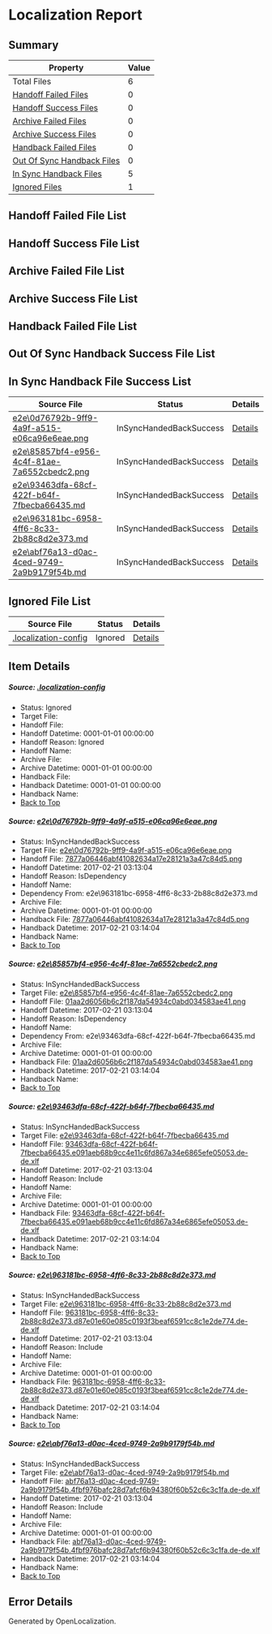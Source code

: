 # <a name='report-top'></a> Localization Report

## Summary
 Property | Value 
 -------- | ----- 
 Total Files | 6
[ Handoff Failed Files ](#handoff-failed-list)| 0
[ Handoff Success Files ](#handoff-success-list)| 0
[ Archive Failed Files ](#archive-failed-list)| 0
[ Archive Success Files ](#archive-success-list)| 0
[ Handback Failed Files ](#handback-failed-list)| 0
[ Out Of Sync Handback Files ](#outofsync-handback-success-list)| 0
[ In Sync Handback Files ](#insync-handback-success-list)| 5
[ Ignored Files ](#ignored-list)| 1

## <a name='handoff-failed-list'></a> Handoff Failed File List

## <a name='handoff-success-list'></a> Handoff Success File List

## <a name='archive-failed-list'></a> Archive Failed File List

## <a name='archive-success-list'></a> Archive Success File List

## <a name='handback-failed-list'></a> Handback Failed File List

## <a name='outofsync-handback-success-list'></a> Out Of Sync Handback Success File List

## <a name='insync-handback-success-list'></a> In Sync Handback File Success List
 Source File | Status | Details 
 ----------- | ------ | ------- 
 [e2e\0d76792b-9ff9-4a9f-a515-e06ca96e6eae.png](https://github.com/OpenLocalizationTestOrg/ol-test4/blob/bf9bb1b3e7884d4065d951cdc4f33f1e0b60c474/e2e/0d76792b-9ff9-4a9f-a515-e06ca96e6eae.png) | InSyncHandedBackSuccess | [Details](#7877a06446abf41082634a17e28121a3a47c84d51)
 [e2e\85857bf4-e956-4c4f-81ae-7a6552cbedc2.png](https://github.com/OpenLocalizationTestOrg/ol-test4/blob/bf9bb1b3e7884d4065d951cdc4f33f1e0b60c474/e2e/85857bf4-e956-4c4f-81ae-7a6552cbedc2.png) | InSyncHandedBackSuccess | [Details](#01aa2d6056b6c2f187da54934c0abd034583ae412)
 [e2e\93463dfa-68cf-422f-b64f-7fbecba66435.md](https://github.com/OpenLocalizationTestOrg/ol-test4/blob/bf9bb1b3e7884d4065d951cdc4f33f1e0b60c474/e2e/93463dfa-68cf-422f-b64f-7fbecba66435.md) | InSyncHandedBackSuccess | [Details](#1a765ccadcf5b0bd06c5e7aa24f82656809533f43)
 [e2e\963181bc-6958-4ff6-8c33-2b88c8d2e373.md](https://github.com/OpenLocalizationTestOrg/ol-test4/blob/bf9bb1b3e7884d4065d951cdc4f33f1e0b60c474/e2e/963181bc-6958-4ff6-8c33-2b88c8d2e373.md) | InSyncHandedBackSuccess | [Details](#2dd3e843b641b9710b1d5f8c9d674da1f1ffddf14)
 [e2e\abf76a13-d0ac-4ced-9749-2a9b9179f54b.md](https://github.com/OpenLocalizationTestOrg/ol-test4/blob/bf9bb1b3e7884d4065d951cdc4f33f1e0b60c474/e2e/abf76a13-d0ac-4ced-9749-2a9b9179f54b.md) | InSyncHandedBackSuccess | [Details](#da1ee82cbbe88362238cd2a91767fb72b9ddc0d45)

## <a name='ignored-list'></a> Ignored File List
 Source File | Status | Details 
 ----------- | ------ | ------- 
 [.localization-config](https://github.com/OpenLocalizationTestOrg/ol-test4/blob/bf9bb1b3e7884d4065d951cdc4f33f1e0b60c474/.localization-config) | Ignored | [Details](#cb0632cf59c1387fc1742bfb9fa3c47f87e2e5c90)

## Item Details
##### <a name='cb0632cf59c1387fc1742bfb9fa3c47f87e2e5c90'></a> Source: [.localization-config](https://github.com/OpenLocalizationTestOrg/ol-test4/blob/bf9bb1b3e7884d4065d951cdc4f33f1e0b60c474/.localization-config)
* Status: Ignored
* Target File: 
* Handoff File: 
* Handoff Datetime: 0001-01-01 00:00:00
* Handoff Reason: Ignored
* Handoff Name: 
* Archive File: 
* Archive Datetime: 0001-01-01 00:00:00
* Handback File: 
* Handback Datetime: 0001-01-01 00:00:00
* Handback Name: 
* [Back to Top](#report-top)

##### <a name='7877a06446abf41082634a17e28121a3a47c84d51'></a> Source: [e2e\0d76792b-9ff9-4a9f-a515-e06ca96e6eae.png](https://github.com/OpenLocalizationTestOrg/ol-test4/blob/bf9bb1b3e7884d4065d951cdc4f33f1e0b60c474/e2e/0d76792b-9ff9-4a9f-a515-e06ca96e6eae.png)
* Status: InSyncHandedBackSuccess
* Target File: [e2e\0d76792b-9ff9-4a9f-a515-e06ca96e6eae.png](https://github.com/OpenLocalizationTestOrg/ol-test4-dede/blob/11498ba654a783ebdc7558cb94114e89d7245db0/e2e/0d76792b-9ff9-4a9f-a515-e06ca96e6eae.png)
* Handoff File: [7877a06446abf41082634a17e28121a3a47c84d5.png](https://github.com/OpenLocalizationTestOrg/ol-test4-handoff/blob/0d2173f2cdbe3d4d198acf91700ba7198fb49211/ol-handoff/OpenLocalizationTestOrg/ol-test4-dede/xinjiang/ht/7877a06446abf41082634a17e28121a3a47c84d5.png)
* Handoff Datetime: 2017-02-21 03:13:04
* Handoff Reason: IsDependency
* Handoff Name: 
* Dependency From: e2e\963181bc-6958-4ff6-8c33-2b88c8d2e373.md
* Archive File: 
* Archive Datetime: 0001-01-01 00:00:00
* Handback File: [7877a06446abf41082634a17e28121a3a47c84d5.png](https://github.com/OpenLocalizationTestOrg/ol-test4-handback/blob/6a6d7019d13f9dc8ca0e16a24c1c2530d748ea24/ol-handback/OpenLocalizationTestOrg/ol-test4-dede/xinjiang/ht/7877a06446abf41082634a17e28121a3a47c84d5.png)
* Handback Datetime: 2017-02-21 03:14:04
* Handback Name: 
* [Back to Top](#report-top)

##### <a name='01aa2d6056b6c2f187da54934c0abd034583ae412'></a> Source: [e2e\85857bf4-e956-4c4f-81ae-7a6552cbedc2.png](https://github.com/OpenLocalizationTestOrg/ol-test4/blob/bf9bb1b3e7884d4065d951cdc4f33f1e0b60c474/e2e/85857bf4-e956-4c4f-81ae-7a6552cbedc2.png)
* Status: InSyncHandedBackSuccess
* Target File: [e2e\85857bf4-e956-4c4f-81ae-7a6552cbedc2.png](https://github.com/OpenLocalizationTestOrg/ol-test4-dede/blob/11498ba654a783ebdc7558cb94114e89d7245db0/e2e/85857bf4-e956-4c4f-81ae-7a6552cbedc2.png)
* Handoff File: [01aa2d6056b6c2f187da54934c0abd034583ae41.png](https://github.com/OpenLocalizationTestOrg/ol-test4-handoff/blob/0d2173f2cdbe3d4d198acf91700ba7198fb49211/ol-handoff/OpenLocalizationTestOrg/ol-test4-dede/xinjiang/ht/01aa2d6056b6c2f187da54934c0abd034583ae41.png)
* Handoff Datetime: 2017-02-21 03:13:04
* Handoff Reason: IsDependency
* Handoff Name: 
* Dependency From: e2e\93463dfa-68cf-422f-b64f-7fbecba66435.md
* Archive File: 
* Archive Datetime: 0001-01-01 00:00:00
* Handback File: [01aa2d6056b6c2f187da54934c0abd034583ae41.png](https://github.com/OpenLocalizationTestOrg/ol-test4-handback/blob/6a6d7019d13f9dc8ca0e16a24c1c2530d748ea24/ol-handback/OpenLocalizationTestOrg/ol-test4-dede/xinjiang/ht/01aa2d6056b6c2f187da54934c0abd034583ae41.png)
* Handback Datetime: 2017-02-21 03:14:04
* Handback Name: 
* [Back to Top](#report-top)

##### <a name='1a765ccadcf5b0bd06c5e7aa24f82656809533f43'></a> Source: [e2e\93463dfa-68cf-422f-b64f-7fbecba66435.md](https://github.com/OpenLocalizationTestOrg/ol-test4/blob/bf9bb1b3e7884d4065d951cdc4f33f1e0b60c474/e2e/93463dfa-68cf-422f-b64f-7fbecba66435.md)
* Status: InSyncHandedBackSuccess
* Target File: [e2e\93463dfa-68cf-422f-b64f-7fbecba66435.md](https://github.com/OpenLocalizationTestOrg/ol-test4-dede/blob/11498ba654a783ebdc7558cb94114e89d7245db0/e2e/93463dfa-68cf-422f-b64f-7fbecba66435.md)
* Handoff File: [93463dfa-68cf-422f-b64f-7fbecba66435.e091aeb68b9cc4e11c6fd867a34e6865efe05053.de-de.xlf](https://github.com/OpenLocalizationTestOrg/ol-test4-handoff/blob/0d2173f2cdbe3d4d198acf91700ba7198fb49211/ol-handoff/OpenLocalizationTestOrg/ol-test4-dede/xinjiang/ht/93463dfa-68cf-422f-b64f-7fbecba66435.e091aeb68b9cc4e11c6fd867a34e6865efe05053.de-de.xlf)
* Handoff Datetime: 2017-02-21 03:13:04
* Handoff Reason: Include
* Handoff Name: 
* Archive File: 
* Archive Datetime: 0001-01-01 00:00:00
* Handback File: [93463dfa-68cf-422f-b64f-7fbecba66435.e091aeb68b9cc4e11c6fd867a34e6865efe05053.de-de.xlf](https://github.com/OpenLocalizationTestOrg/ol-test4-handback/blob/6a6d7019d13f9dc8ca0e16a24c1c2530d748ea24/ol-handback/OpenLocalizationTestOrg/ol-test4-dede/xinjiang/ht/93463dfa-68cf-422f-b64f-7fbecba66435.e091aeb68b9cc4e11c6fd867a34e6865efe05053.de-de.xlf)
* Handback Datetime: 2017-02-21 03:14:04
* Handback Name: 
* [Back to Top](#report-top)

##### <a name='2dd3e843b641b9710b1d5f8c9d674da1f1ffddf14'></a> Source: [e2e\963181bc-6958-4ff6-8c33-2b88c8d2e373.md](https://github.com/OpenLocalizationTestOrg/ol-test4/blob/bf9bb1b3e7884d4065d951cdc4f33f1e0b60c474/e2e/963181bc-6958-4ff6-8c33-2b88c8d2e373.md)
* Status: InSyncHandedBackSuccess
* Target File: [e2e\963181bc-6958-4ff6-8c33-2b88c8d2e373.md](https://github.com/OpenLocalizationTestOrg/ol-test4-dede/blob/11498ba654a783ebdc7558cb94114e89d7245db0/e2e/963181bc-6958-4ff6-8c33-2b88c8d2e373.md)
* Handoff File: [963181bc-6958-4ff6-8c33-2b88c8d2e373.d87e01e60e085c0193f3beaf6591cc8c1e2de774.de-de.xlf](https://github.com/OpenLocalizationTestOrg/ol-test4-handoff/blob/0d2173f2cdbe3d4d198acf91700ba7198fb49211/ol-handoff/OpenLocalizationTestOrg/ol-test4-dede/xinjiang/ht/963181bc-6958-4ff6-8c33-2b88c8d2e373.d87e01e60e085c0193f3beaf6591cc8c1e2de774.de-de.xlf)
* Handoff Datetime: 2017-02-21 03:13:04
* Handoff Reason: Include
* Handoff Name: 
* Archive File: 
* Archive Datetime: 0001-01-01 00:00:00
* Handback File: [963181bc-6958-4ff6-8c33-2b88c8d2e373.d87e01e60e085c0193f3beaf6591cc8c1e2de774.de-de.xlf](https://github.com/OpenLocalizationTestOrg/ol-test4-handback/blob/6a6d7019d13f9dc8ca0e16a24c1c2530d748ea24/ol-handback/OpenLocalizationTestOrg/ol-test4-dede/xinjiang/ht/963181bc-6958-4ff6-8c33-2b88c8d2e373.d87e01e60e085c0193f3beaf6591cc8c1e2de774.de-de.xlf)
* Handback Datetime: 2017-02-21 03:14:04
* Handback Name: 
* [Back to Top](#report-top)

##### <a name='da1ee82cbbe88362238cd2a91767fb72b9ddc0d45'></a> Source: [e2e\abf76a13-d0ac-4ced-9749-2a9b9179f54b.md](https://github.com/OpenLocalizationTestOrg/ol-test4/blob/bf9bb1b3e7884d4065d951cdc4f33f1e0b60c474/e2e/abf76a13-d0ac-4ced-9749-2a9b9179f54b.md)
* Status: InSyncHandedBackSuccess
* Target File: [e2e\abf76a13-d0ac-4ced-9749-2a9b9179f54b.md](https://github.com/OpenLocalizationTestOrg/ol-test4-dede/blob/11498ba654a783ebdc7558cb94114e89d7245db0/e2e/abf76a13-d0ac-4ced-9749-2a9b9179f54b.md)
* Handoff File: [abf76a13-d0ac-4ced-9749-2a9b9179f54b.4fbf976bafc28d7afcf6b94380f60b52c6c3c1fa.de-de.xlf](https://github.com/OpenLocalizationTestOrg/ol-test4-handoff/blob/0d2173f2cdbe3d4d198acf91700ba7198fb49211/ol-handoff/OpenLocalizationTestOrg/ol-test4-dede/xinjiang/ht/abf76a13-d0ac-4ced-9749-2a9b9179f54b.4fbf976bafc28d7afcf6b94380f60b52c6c3c1fa.de-de.xlf)
* Handoff Datetime: 2017-02-21 03:13:04
* Handoff Reason: Include
* Handoff Name: 
* Archive File: 
* Archive Datetime: 0001-01-01 00:00:00
* Handback File: [abf76a13-d0ac-4ced-9749-2a9b9179f54b.4fbf976bafc28d7afcf6b94380f60b52c6c3c1fa.de-de.xlf](https://github.com/OpenLocalizationTestOrg/ol-test4-handback/blob/6a6d7019d13f9dc8ca0e16a24c1c2530d748ea24/ol-handback/OpenLocalizationTestOrg/ol-test4-dede/xinjiang/ht/abf76a13-d0ac-4ced-9749-2a9b9179f54b.4fbf976bafc28d7afcf6b94380f60b52c6c3c1fa.de-de.xlf)
* Handback Datetime: 2017-02-21 03:14:04
* Handback Name: 
* [Back to Top](#report-top)


## Error Details

Generated by OpenLocalization.
